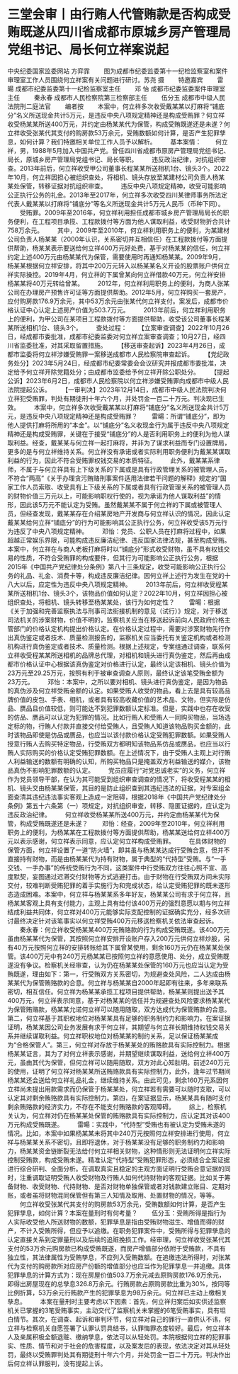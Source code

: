 # 三堂会审丨由行贿人代管贿款是否构成受贿既遂​从四川省成都市原城乡房产管理局党组书记、局长何立祥案说起

中央纪委国家监委网站 方弈霏
　　图为成都市纪委监委第十一纪检监察室和案件审理室工作人员围绕何立祥案有关问题进行研讨。苏尧 摄
　　特邀嘉宾
　　雷 暘 成都市纪委监委第十一纪检监察室主任
　　邓 怡 成都市纪委监委案件审理室主任
　　秦永春 成都市人民检察院第三检察部主任
　　伍分玉 成都市中级人民法院刑二庭法官
　　编者按
　　本案中，何立祥多次收受戴某某以打麻将“铺底分”名义所送现金共计5万元，是违反中央八项规定精神还是构成受贿罪？何立祥收受杨某某所送400万元，并约定由杨某某代为保管，构成受贿既遂还是未遂？何立祥收受张某代其支付的购房款53万余元，受贿数额如何计算，是否产生犯罪孳息，如何计算？我们特邀相关单位工作人员予以解析。
　　基本案情：
　　何立祥，男，1988年5月加入中国共产党。曾任四川省成都市原房产管理局党组书记、局长，原城乡房产管理局党组书记、局长等职。
　　违反政治纪律，对抗组织审查。2013年前后，何立祥收受甲公司董事长程某某所送相机1台、镜头3个。2022年10月，何立祥因担心被组织查处，将相机、镜头存放至某建材公司负责人杨某某处保管，转移证据对抗组织审查。
　　违反中央八项规定精神，收受可能影响公正执行公务的礼金。2013年至2017年，何立祥多次收受四川某律师事务所法定代表人戴某某以打麻将“铺底分”等名义所送现金共计5万元人民币（币种下同）。
　　受贿罪。2009年至2016年，何立祥利用担任成都市城乡房产管理局局长的职务便利，在工程项目承揽、工程款拨付等方面为他人谋取利益，收受财物折合共计758万余元。
　　其中，2009年至2010年，何立祥利用职务上的便利，为某建材公司负责人杨某某（2000年认识，关系密切并互相信任）在工程款拨付等方面提供帮助，杨某某表示要送给何立祥400万元好处费，基于对杨某某的信任，何立祥约定上述400万元由杨某某代为保管，需要使用时再通知杨某某。2009年9月，杨某某根据何立祥安排，将其中200万元转入以杨某某名义开设的股票账户供何立祥实际操控。2019年4月，何立祥的下属曾某向何立祥借款40万元，何立祥安排杨某某将40万元转给曾某。
　　2012年，何立祥利用职务上的便利，为商人张某公司在办理房产预售许可证等方面提供帮助。2012年5月，何立祥购买一套房产，应付购房款176.9万余元，其中53万余元由张某代何立祥支付。案发后，成都市价格认证中心认定上述房产价值为503.7万元。
　　2013年前后，何立祥利用职务上的便利，为甲公司在某项目工程款拨付等方面提供帮助，收受该公司董事长程某某所送相机1台、镜头3个。
　　查处过程：
　　【立案审查调查】2022年10月26日，经成都市委批准，成都市纪委监委对何立祥立案审查调查；10月27日，经四川省监委批准，对其采取留置措施。
　　【移送审查起诉】2023年4月26日，成都市监委将何立祥涉嫌受贿罪一案移送成都市人民检察院审查起诉。
　　【党纪政务处分】2023年5月24日，经成都市纪委常委会会议研究并报成都市委批准，决定给予何立祥开除党籍处分；由成都市监委给予何立祥开除公职处分。
　　【提起公诉】2023年6月2日，成都市人民检察院以何立祥涉嫌受贿罪向成都市中级人民法院提起公诉。
　　【一审判决】2023年12月14日，成都市中级人民法院判决何立祥犯受贿罪，判处有期徒刑十年六个月，并处罚金一百二十万元。判决现已生效。
　　本案中，何立祥多次收受戴某某以打麻将“铺底分”名义所送现金共计5万元，是违反中央八项规定精神还是构成受贿罪？
　　雷暘：所谓“铺底分”，即为他人提供打麻将所用的“本金”。以“铺底分”名义收现金行为属于违反中央八项规定精神还是构成受贿罪，关键在于接受“铺底分”的人是否利用职务上的便利为他人谋取利益。经查，戴某某与何立祥一起打麻将，并非为了谋求利益而专门设置牌局，更多的是与何立祥维持关系。何立祥没有承诺或者实际利用职务便利为戴某某谋取利益的行为，因此不符合受贿罪权钱交易的本质特征。
　　此外，戴某某系律师，不属于与何立祥具有上下级关系的下属或是具有行政管理关系的被管理人员，不符合“两高”《关于办理贪污贿赂刑事案件适用法律若干问题的解释》规定的“国家工作人员索取、收受具有上下级关系的下属或者具有行政管理关系的被管理人员的财物价值三万元以上，可能影响职权行使的，视为承诺为他人谋取利益”的情形，因此该5万元不能认定为受贿。虽然戴某某不属于何立祥的下属或被管理人员，但经查发现，戴某某存在介绍某房地产开发商与何立祥认识的情况，因此认定戴某某给何立祥“铺底分”的行为可能影响其公正执行公务，何立祥收受该5万元行为违反了中央八项规定精神。
　　邓怡：党员、公职人员在打麻将过程中，如果超越正常娱乐界限，可能构成违反廉洁纪律、违反国家法律法规，甚至构成受贿。本案中，何立祥在与商人老板打麻将时以“铺底分”形式收受财物，虽不具有权钱交易的性质，不符合受贿罪的构成要件，但其行为可能影响公正执行公务，根据2015年《中国共产党纪律处分条例》第八十三条规定，收受可能影响公正执行公务的礼品、礼金、消费卡等，构成违反廉洁纪律。因何立祥上述行为发生在党的十八大以后，应定性为违反中央八项规定精神。
　　2013年前后，何立祥收受程某某所送相机1台、镜头3个，该物品价值如何认定？2022年10月，何立祥因担心被组织查处，将相机、镜头转移至杨某某处，该行为如何定性？
　　雷暘：根据《关于加强和完善监察执法与刑事司法衔接机制的意见（试行）》规定，对于移送司法机关的涉案财物，价值不明的，监察机关应当在移送起诉前向人民政府价格主管部门的价格认定机构提出价格认定。在价格认定过程中，需要对涉案财物先行作出真伪鉴定或者技术、质量检测报告的，监察机关应当委托有关鉴定机构或者检测机构进行真伪鉴定或者技术、质量检测。根据上述规定，专案组通过调查，联系何立祥收受程某某所送相机的品牌总代理，对相机和镜头进行真伪鉴定，然后再由成都市价格认证中心根据该真伪鉴定对价格进行认定，最终认定该相机、镜头价值为23万元至29.25万元，按照有利于被审查调查人原则，最终认定该笔受贿金额为23万元。
　　邓怡：本案中，之所以要对相机、镜头进行真伪鉴定，是因为物品的真伪涉及何立祥受贿金额的认定。如果受贿人收受的物品，看上去是具有较高品牌价值的皮包、手表、相机，或者具有较高收藏价值的艺术品、文物，但实际是仿品、赝品且价值较低，则可能达不到犯罪数额认定标准。但是，实践中也存在收受的仿品、赝品可以认定为犯罪的情况。比如行贿人和受贿人一同购买物品，当场选定标的物，行贿人付款并直接交付给受贿人，且受贿人知道该物品购买金额的，此时该物品即使是仿品或赝品，也应当以该付款价格认定受贿犯罪数额。如果受贿人授意行贿人去购买特定物品，行受贿双方都明知该物品系仿品或赝品，也应当以行贿人实际购买的价格认定受贿犯罪数额。在上述情况下，由于受贿人主观上对行贿人利益输送的数额有明确的认知，所购买物品只是掩盖双方利益输送的媒介，该物品真伪不影响犯罪数额的认定。
　　党员应履行“对党忠诚老实”的义务，何立祥作为党员领导干部，在认为其可能受到组织审查调查的情况下，将收受程某某的相机、镜头交由杨某某保管，其目的是防止组织查到其违纪违法的证据，对专案组全面查清其违纪违法事实客观上造成一定阻碍，根据2018年《中国共产党纪律处分条例》第五十六条第（一）项规定，对抗组织审查，转移、隐匿证据的，应认定为违反政治纪律。
　　何立祥收受杨某某所送400万元，并约定由杨某某代为保管，构成受贿既遂还是未遂？
　　邓怡：经查，2009年至2010年，何立祥利用职务上的便利，为杨某某在工程款拨付等方面提供帮助，杨某某送给何立祥400万元以表示感谢，何立祥表示同意，应认定何立祥构成受贿罪。
　　在具体财物的保管方面，何立祥设置了一道“防火墙”，即其虽与杨某某达成行受贿合意，但并不直接持有财物，而是由杨某某代为持有财物，属于典型的“代持型”受贿。与“一手交钱、一手办事”的传统受贿行为不同，这类案件中行受贿双方往往心照不宣、高度默契，妄图通过迟滞交付财物等方式逃避打击。由于财物在行受贿双方间未实际交付，较难判断受贿犯罪的着手实施行为和完成状态，给认定受贿犯罪的既未遂形态造成困难。本案中，何立祥与杨某某系多年好友，杨某某公司有求于何立祥，且杨某某客观上具有支付能力，主观上具有给付该400万元的强烈意愿以期与何立祥结成利益共同体，何立祥对400万元能够实际支配控制的证据确实充分，经多次研讨最终决定针对该笔事实以何立祥受贿400万元移送检察机关依法审查起诉。
　　秦永春：何立祥收受杨某某400万元贿赂款的行为构成受贿既遂。该400万元虽由杨某某代为保管，其按照何立祥安排开设账户存入200万元供何立祥炒股，另有40万元按照何立祥的安排转账给其下属曾某使用，剩余160万元仍在杨某某处保管。该400万元中有240万元杨某某已按照何立祥的意愿使用、处分，成立受贿既遂没有争议。检察机关经审查，认为仍在杨某某处保管的160万元也应当认定为受贿既遂，理由如下：第一，行受贿双方关系密切，为规避查处风险，二人达成由杨某某代为保管贿赂款的合意。何立祥与杨某某自2000年起即有往来，多年来联系密切，相互信任。何立祥为杨某某承揽工程项目提供帮助，杨某某则提出送予其400万元，何立祥表示同意，基于对杨某某的信任并为规避查处风险要求杨某某代为保管贿赂款，杨某某允诺何立祥可以随用随取，双方达成代为保管贿款的合意。第二，何立祥基于其职权地位对杨某某具有足够的职务制约力和影响力。在案证据证明，杨某某因公司业务发展有求于何立祥，其期望与何立祥长期维持权钱交易关系并继续谋取利益。何立祥职权地位对杨某某的制约关系，足以保证杨某某成为“合格保管人”。第三，何立祥对存放于杨某某处的贿赂款具有实际控制力。根据杨某某证言，其为了对何立祥表示感谢，并期望继续谋取利益，送给何立祥400万元，虽由其代为保管，但何立祥可以随用随取，双方对此心知肚明。前述240万元的使用，证明了何立祥对杨某某所送贿赂款具有实际控制力，此外，逢年过节期间杨某某还会送给何立祥礼品礼金，继续维持关系。由此可见，剩余160万元系因何立祥尚未提出用款需求而仍保管于杨某某处，何立祥若有需要可以随时支取，可以认定其对剩余贿赂款具有实际控制力。第四，在案证据显示，杨某某具有随时支付剩余贿赂款的经济实力，不存在不能支付贿赂款的客观障碍。
　　综上，检察机关认为，何立祥对仍在杨某某处保管的贿赂款具有实际控制力，应认定其对该400万元构成受贿既遂。
　　雷暘：实践中，“代持型”受贿也有被认定为受贿未遂的情况。比如，本案中如果杨某某未将其中240万元按照何立祥安排进行使用，何立祥与杨某某关系不密切，且即将退休，对于杨某某没有足够的职务制约力和影响力，杨某某资金链断裂无法给付何立祥相关财物，这种情形则无法证明何立祥实际控制受贿款，构成受贿未遂。精准认定“代持型”受贿犯罪形态，必须结合全案证据进行综合研判、全面分析。在调取真实且稳定的主观方面证明行受贿合意证据的同时，注重调取证明受贿人收受财物及行贿人如何代持财物的客观证据。比如关于筹备财物、收受财物、代持财物、是否对财物单独保管或者对钱款建立账目、定期对账，或者虽将财物混同保管但有第三人知情及取用、处置财物的情况，等等。
　　何立祥收受张某代其支付的购房款53万余元，受贿数额如何计算，是否产生犯罪孳息，如何计算？本案在量刑时有何考量？
　　伍分玉：受贿所得是指行为人实际收受他人所送财物的数额，犯罪孳息是指由受贿财物滋生、增值而得的财产，不计入受贿所得，但应予以追缴。在职务犯罪案件中，受贿所得与犯罪孳息的认定直接关系到定罪量刑以及后续的追赃挽损工作。经审理，何立祥收受张某代其支付的53万余元购房款已构成受贿既遂，而房产增值部分依附于受贿款，不具有独立性，其法律属性为受贿孳息，不应列入受贿数额。在追缴违法所得时，对张某代为支付的购房款所对应房产份额的增值部分也应当作为犯罪孳息一并追缴。具体犯罪孳息的计算方式为：现在房屋价值503.7万余元减去原购房款176.9万余元，即得出房屋现在的总孳息326.8万余元。行贿房款占原购房款比重为30%，按同等比例折算，53万余元行贿款产生的犯罪孳息为98万余元。何立祥已主动上缴相关孳息。
　　本案在量刑时主要考虑以下因素：首先，何立祥归案后如实供述监察机关已掌握的3笔受贿事实，主动交代了监察机关未掌握的6笔受贿事实，具有坦白情节。其次，在调查、起诉和审判环节，何立祥对自己的罪行一直供认不讳，何立祥与检察机关自愿签署了认罪认罚具结书，认罪悔罪态度较好。最后，何立祥本人及亲属积极全额退赃、缴纳孳息，依法可以从轻处罚。本院根据何立祥的犯罪事实、性质、情节和对于社会的危害程度，以及案发后的表现，依法决定对其从轻处罚，最终以受贿罪判处其有期徒刑十年六个月，并处罚金一百二十万元。判决作出后何立祥认罪服判，没有提起上诉。